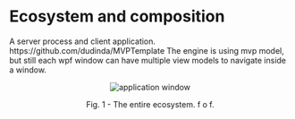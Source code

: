 # Ecosystem and composition
<p>A server process and client application. https://github.com/dudinda/MVPTemplate The engine is using mvp model, but still each wpf window can have multiple view models to navigate inside a window.</p>
<p align="center">
    <img src="https://i.imgur.com/DFtCoIO.png" alt="application window">
     <p align="center">Fig. 1 - The entire ecosystem. f o f.</p>
</p>
